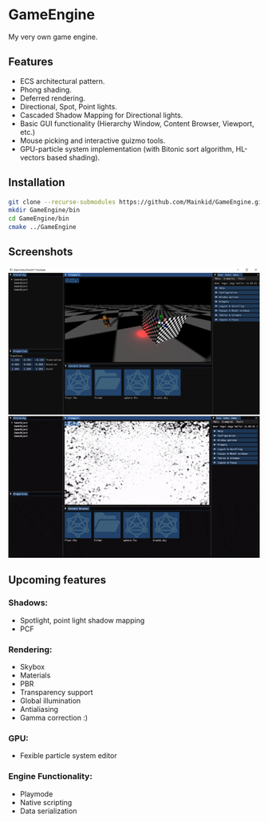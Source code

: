 # GameEngine
My very own game engine.


## Features
- ECS architectural pattern.
- Phong shading.
- Deferred rendering.
- Directional, Spot, Point lights.
- Cascaded Shadow Mapping for Directional lights.
- Basic GUI functionality (Hierarchy Window, Content Browser, Viewport, etc.)
- Mouse picking and interactive guizmo tools.
- GPU-particle system implementation (with Bitonic sort algorithm, HL-vectors based shading).

## Installation
```bash
git clone --recurse-submodules https://github.com/Mainkid/GameEngine.git
mkdir GameEngine/bin
cd GameEngine/bin
cmake ../GameEngine
```
## Screenshots
![alt text](GameEngine/info/engineGUI.png)
![alt text](GameEngine/info/particles.gif)

## Upcoming features
### Shadows:
- Spotlight, point light shadow mapping
- PCF
### Rendering:
- Skybox
- Materials
- PBR
- Transparency support
- Global illumination
- Antialiasing
- Gamma correction :)
### GPU:
- Fexible particle system editor
### Engine Functionality:
- Playmode
- Native scripting
- Data serialization
